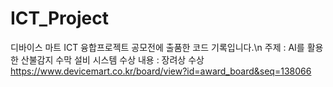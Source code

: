 # ICT_Project

디바이스 마트 ICT 융합프로젝트 공모전에 출품한 코드 기록입니다.\n
주제 : AI를 활용한 산불감지 수막 설비 시스템
수상 내용 : 장려상 수상
https://www.devicemart.co.kr/board/view?id=award_board&seq=138066
